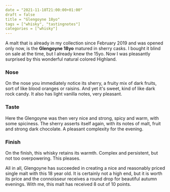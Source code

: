 ```yaml
---
date = "2021-11-18T21:00:00+01:00"
draft = false
title = "Glengoyne 18yo"
tags = ["whisky", "tastingnotes"]
categories = ["whisky"]
---
```


A malt that is already in my collection since February 2019 and was opened only now, is the **Glengoyne 18yo** matured in sherry casks.  I bought it blind on sale at the time, but I already knew the 15yo. Now I was pleasantly surprised by this wonderful natural colored Highland.

### Nose

On the nose you immediately notice its sherry, a fruity mix of dark fruits, sort of like blood oranges or raisins. And yet it's sweet, kind of like dark rock candy. It also has light vanilla notes, very pleasant.

### Taste

Here the Glengoyne was then very nice and strong, spicy and warm, with some spiciness.  The sherry asserts itself again, with its notes of malt, fruit and strong dark chocolate. A pleasant complexity for the evening.

### Finish

On the finish, this whisky retains its warmth. Complex and persistent, but not too overpowering. This pleases.

All in all, Glengoyne has succeeded in creating a nice and reasonably priced single malt with this 18 year old. It is certainly not a high end, but it is worth its price and the connoisseur receives a round drop for beautiful autumn evenings. With me, this malt has received 8 out of 10 points.
